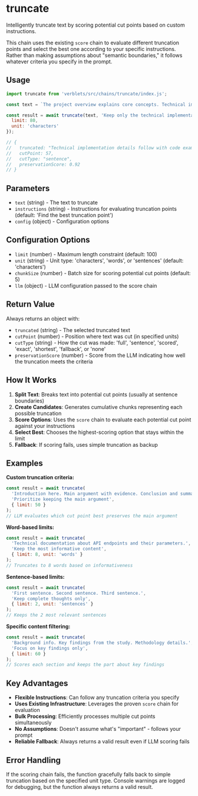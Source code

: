 # truncate

Intelligently truncate text by scoring potential cut points based on custom instructions.

This chain uses the existing `score` chain to evaluate different truncation points and select the best one according to your specific instructions. Rather than making assumptions about "semantic boundaries," it follows whatever criteria you specify in the prompt.

## Usage

```javascript
import truncate from 'verblets/src/chains/truncate/index.js';

const text = `The project overview explains core concepts. Technical implementation details follow with code examples. Finally, usage guidelines provide practical guidance.`;

const result = await truncate(text, 'Keep only the technical implementation details', {
  limit: 80,
  unit: 'characters'
});

// {
//   truncated: "Technical implementation details follow with code examples.",
//   cutPoint: 57,
//   cutType: "sentence",
//   preservationScore: 0.92
// }
```

## Parameters

- `text` (string) - The text to truncate
- `instructions` (string) - Instructions for evaluating truncation points (default: 'Find the best truncation point')
- `config` (object) - Configuration options

## Configuration Options

- `limit` (number) - Maximum length constraint (default: 100)
- `unit` (string) - Unit type: 'characters', 'words', or 'sentences' (default: 'characters')
- `chunkSize` (number) - Batch size for scoring potential cut points (default: 5)
- `llm` (object) - LLM configuration passed to the score chain

## Return Value

Always returns an object with:

- `truncated` (string) - The selected truncated text
- `cutPoint` (number) - Position where text was cut (in specified units)
- `cutType` (string) - How the cut was made: 'full', 'sentence', 'scored', 'exact', 'shortest', 'fallback', or 'none'
- `preservationScore` (number) - Score from the LLM indicating how well the truncation meets the criteria

## How It Works

1. **Split Text**: Breaks text into potential cut points (usually at sentence boundaries)
2. **Create Candidates**: Generates cumulative chunks representing each possible truncation
3. **Score Options**: Uses the `score` chain to evaluate each potential cut point against your instructions
4. **Select Best**: Chooses the highest-scoring option that stays within the limit
5. **Fallback**: If scoring fails, uses simple truncation as backup

## Examples

**Custom truncation criteria:**
```javascript
const result = await truncate(
  'Introduction here. Main argument with evidence. Conclusion and summary.',
  'Prioritize keeping the main argument',
  { limit: 50 }
);
// LLM evaluates which cut point best preserves the main argument
```

**Word-based limits:**
```javascript
const result = await truncate(
  'Technical documentation about API endpoints and their parameters.',
  'Keep the most informative content',
  { limit: 8, unit: 'words' }
);
// Truncates to 8 words based on informativeness
```

**Sentence-based limits:**
```javascript
const result = await truncate(
  'First sentence. Second sentence. Third sentence.',
  'Keep complete thoughts only',
  { limit: 2, unit: 'sentences' }
);
// Keeps the 2 most relevant sentences
```

**Specific content filtering:**
```javascript
const result = await truncate(
  'Background info. Key findings from the study. Methodology details.',
  'Focus on key findings only',
  { limit: 60 }
);
// Scores each section and keeps the part about key findings
```

## Key Advantages

- **Flexible Instructions**: Can follow any truncation criteria you specify
- **Uses Existing Infrastructure**: Leverages the proven `score` chain for evaluation
- **Bulk Processing**: Efficiently processes multiple cut points simultaneously
- **No Assumptions**: Doesn't assume what's "important" - follows your prompt
- **Reliable Fallback**: Always returns a valid result even if LLM scoring fails

## Error Handling

If the scoring chain fails, the function gracefully falls back to simple truncation based on the specified unit type. Console warnings are logged for debugging, but the function always returns a valid result.